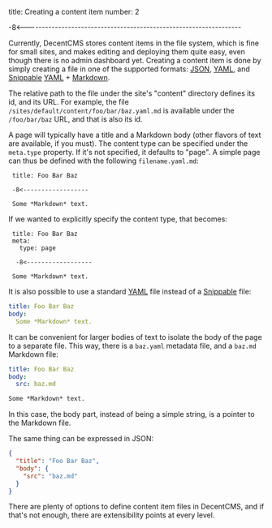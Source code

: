 title: Creating a content item
number: 2

-8<------------------------------------------------------------------

Currently, DecentCMS stores content items in the file system, which
is fine for small sites, and makes editing and deploying them quite
easy, even though there is no admin dashboard yet.
Creating a content item is done by simply creating a file in one of
the supported formats: [JSON][json], [YAML][yaml], and
[Snippable][snippable] [YAML][yaml] + [Markdown][markdown].

The relative path to the file under the site's "content" directory
defines its id, and its URL.
For example,  the file `/sites/default/content/foo/bar/baz.yaml.md`
is available under the `/foo/bar/baz` URL, and that is also its id.

A page will typically have a title and a Markdown body (other
flavors of text are available, if you must).
The content type can be specified under the `meta.type` property.
If it's not specified, it defaults to "page".
A simple page can thus be defined with the following
`filename.yaml.md`:

```yaml+markdown
 title: Foo Bar Baz

 -8<------------------

 Some *Markdown* text.
```

If we wanted to explicitly specify the content type, that becomes:

```yaml+markdown
 title: Foo Bar Baz
 meta:
   type: page

  -8<------------------

 Some *Markdown* text.
```

It is also possible to use a standard [YAML][yaml] file instead of a
[Snippable][snippable] file:

```yaml
title: Foo Bar Baz
body:
  Some *Markdown* text.
```

It can be convenient for larger bodies of text to isolate the body
of the page to a separate file.
This way, there is a `baz.yaml` metadata file, and a
`baz.md` Markdown file:

```yaml
title: Foo Bar Baz
body:
  src: baz.md
```

```markdown
Some *Markdown* text.
```

In this case, the body part, instead of being a simple string, is a
pointer to the Markdown file.

The same thing can be expressed in JSON:

```json
{
  "title": "Foo Bar Baz",
  "body": {
    "src": "baz.md"
  }
}
```

There are plenty of options to define content item files in
DecentCMS, and if that's not enough, there are extensibility points
at every level.

  [json]: http://json.org/
  [yaml]: http://yaml.org/
  [snippable]: https://www.npmjs.com/package/snippable
  [markdown]: https://help.github.com/articles/github-flavored-markdown/
